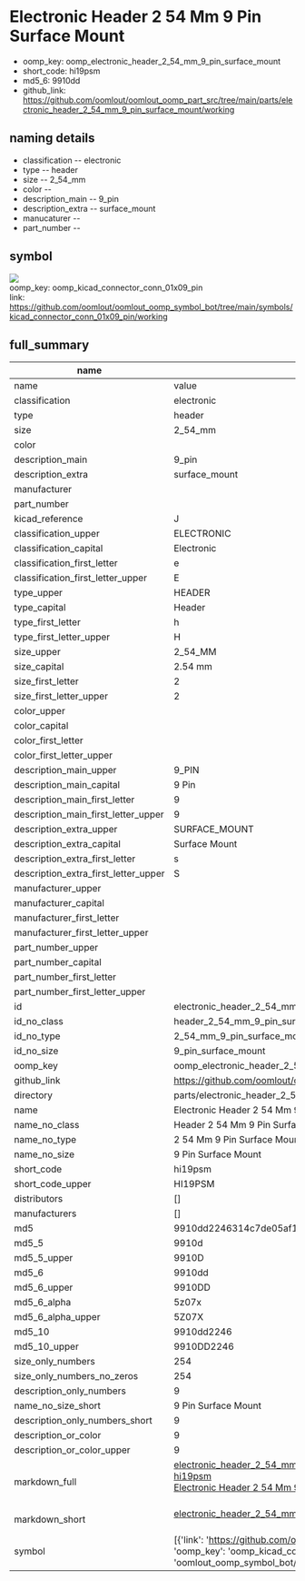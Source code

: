 # Electronic Header 2 54 Mm 9 Pin Surface Mount

  
* oomp_key: oomp_electronic_header_2_54_mm_9_pin_surface_mount 
* short_code: hi19psm
* md5_6: 9910dd  
* github_link: https://github.com/oomlout/oomlout_oomp_part_src/tree/main/parts/electronic_header_2_54_mm_9_pin_surface_mount/working  
## naming details
* classification -- electronic
* type -- header
* size -- 2_54_mm
* color -- 
* description_main -- 9_pin
* description_extra -- surface_mount
* manucaturer -- 
* part_number -- 



## symbol

![](symbol/{index}}/working/working_600.png)  
oomp_key: oomp_kicad_connector_conn_01x09_pin  
link: https://github.com/oomlout/oomlout_oomp_symbol_bot/tree/main/symbols/kicad_connector_conn_01x09_pin/working  


## full_summary
| name | value | 
| --- | --- | 
| name | value | 
| classification | electronic | 
| type | header | 
| size | 2_54_mm | 
| color |  | 
| description_main | 9_pin | 
| description_extra | surface_mount | 
| manufacturer |  | 
| part_number |  | 
| kicad_reference | J | 
| classification_upper | ELECTRONIC | 
| classification_capital | Electronic | 
| classification_first_letter | e | 
| classification_first_letter_upper | E | 
| type_upper | HEADER | 
| type_capital | Header | 
| type_first_letter | h | 
| type_first_letter_upper | H | 
| size_upper | 2_54_MM | 
| size_capital | 2.54 mm | 
| size_first_letter | 2 | 
| size_first_letter_upper | 2 | 
| color_upper |  | 
| color_capital |  | 
| color_first_letter |  | 
| color_first_letter_upper |  | 
| description_main_upper | 9_PIN | 
| description_main_capital | 9 Pin | 
| description_main_first_letter | 9 | 
| description_main_first_letter_upper | 9 | 
| description_extra_upper | SURFACE_MOUNT | 
| description_extra_capital | Surface Mount | 
| description_extra_first_letter | s | 
| description_extra_first_letter_upper | S | 
| manufacturer_upper |  | 
| manufacturer_capital |  | 
| manufacturer_first_letter |  | 
| manufacturer_first_letter_upper |  | 
| part_number_upper |  | 
| part_number_capital |  | 
| part_number_first_letter |  | 
| part_number_first_letter_upper |  | 
| id | electronic_header_2_54_mm_9_pin_surface_mount | 
| id_no_class | header_2_54_mm_9_pin_surface_mount | 
| id_no_type | 2_54_mm_9_pin_surface_mount | 
| id_no_size | 9_pin_surface_mount | 
| oomp_key | oomp_electronic_header_2_54_mm_9_pin_surface_mount | 
| github_link | https://github.com/oomlout/oomlout_oomp_part_src/tree/main/parts/electronic_header_2_54_mm_9_pin_surface_mount/working | 
| directory | parts/electronic_header_2_54_mm_9_pin_surface_mount | 
| name | Electronic Header 2 54 Mm 9 Pin Surface Mount | 
| name_no_class | Header 2 54 Mm 9 Pin Surface Mount | 
| name_no_type | 2 54 Mm 9 Pin Surface Mount | 
| name_no_size | 9 Pin Surface Mount | 
| short_code | hi19psm | 
| short_code_upper | HI19PSM | 
| distributors | [] | 
| manufacturers | [] | 
| md5 | 9910dd2246314c7de05af11438fcb989 | 
| md5_5 | 9910d | 
| md5_5_upper | 9910D | 
| md5_6 | 9910dd | 
| md5_6_upper | 9910DD | 
| md5_6_alpha | 5z07x | 
| md5_6_alpha_upper | 5Z07X | 
| md5_10 | 9910dd2246 | 
| md5_10_upper | 9910DD2246 | 
| size_only_numbers | 254 | 
| size_only_numbers_no_zeros | 254 | 
| description_only_numbers | 9 | 
| name_no_size_short | 9 Pin Surface Mount | 
| description_only_numbers_short | 9 | 
| description_or_color | 9 | 
| description_or_color_upper | 9 | 
| markdown_full | [electronic_header_2_54_mm_9_pin_surface_mount](https://github.com/oomlout/oomlout_oomp_part_src/tree/main/parts/electronic_header_2_54_mm_9_pin_surface_mount/working)<br>[hi19psm](https://github.com/oomlout/oomlout_oomp_part_src/tree/main/parts/electronic_header_2_54_mm_9_pin_surface_mount/working)<br>[Electronic Header 2 54 Mm 9 Pin Surface Mount](https://github.com/oomlout/oomlout_oomp_part_src/tree/main/parts/electronic_header_2_54_mm_9_pin_surface_mount/working)<br><br> | 
| markdown_short | [electronic_header_2_54_mm_9_pin_surface_mount](https://github.com/oomlout/oomlout_oomp_part_src/tree/main/parts/electronic_header_2_54_mm_9_pin_surface_mount/working)<br><br> | 
| symbol | [{'link': 'https://github.com/oomlout/oomlout_oomp_symbol_bot/tree/main/symbols/kicad_connector_conn_01x09_pin', 'oomp_key': 'oomp_kicad_connector_conn_01x09_pin', 'directory': 'oomlout_oomp_symbol_bot/symbols/kicad_connector_conn_01x09_pin//working/working.kicad_sym', 'index': 0}] | 
